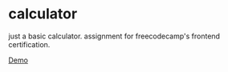 # calculator

just a basic calculator. assignment for freecodecamp's frontend certification.

[Demo](https://blackmesacode.github.io/freecodecamp-calculator/)